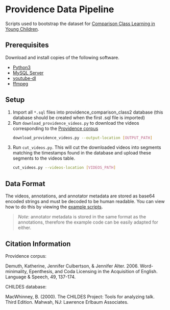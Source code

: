 # Providence Data Pipeline

Scripts used to bootstrap the dataset for [Comparison Class Learning in Young Children](http://library.mit.edu/F/PQKXE2YAGSC2MEUE92G1NESLJHRCHALE3ABDPS867K4HJBR97F-00503?func=file&amp=&amp=&amp=&amp=&amp=&amp=&file%5Fname=find-b&local%5Fbase=THESES2).

## Prerequisites

Download and install copies of the following software.

- [Python3](https://www.python.org/downloads/)
- [MySQL Server](https://dev.mysql.com/downloads/mysql/5.5.html)
- [youtube-dl](https://github.com/ytdl-org/youtube-dl)
- [ffmpeg](https://www.ffmpeg.org/download.html)

## Setup

1. Import all `*.sql` files into providence_comparison_class2 database (this database should be created when the first .sql file is imported)
1. Run `download_providence_videos.py` to download the videos corresponding to the [Providence corpus](https://phonbank.talkbank.org/access/Eng-NA/Providence.html)
   ```bash
   download_providence_videos.py --output-location [OUTPUT_PATH]
   ```
1. Run `cut_videos.py`. This will cut the downloaded videos into segments matching the timestamps found in the database and upload these segments to the videos table. 
   ```bash
   cut_videos.py --videos-location [VIDEOS_PATH]
   ```

## Data Format
The videos, annotations, and annotator metadata are stored as base64 encoded strings and must be decoded to be human readable. You can view how to do this by viewing the [example scripts](./examples).

> *Note*: annotator metadata is stored in the same format as the annotations, therefore the example code can be easily adapted for either.

## Citation Information
Providence corpus:

Demuth, Katherine, Jennifer Culbertson, & Jennifer Alter. 2006. Word-minimality, Epenthesis, and Coda Licensing in the Acquisition of English. Language & Speech, 49, 137-174.

CHILDES database:

MacWhinney, B. (2000). The CHILDES Project: Tools for analyzing talk. Third Edition. Mahwah, NJ: Lawrence Erlbaum Associates.